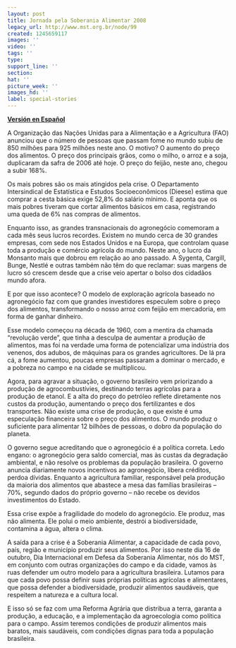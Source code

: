 ```yaml
---
layout: post
title: Jornada pela Soberania Alimentar 2008
legacy_url: http://www.mst.org.br/node/99
created: 1245659117
images: ''
video: ''
tags: ''
type: 
support_line: ''
section: 
hat: ''
picture_week: ''
images_hd: ''
label: special-stories
---
```

<b><a href="http://www.mst.org.br/mst/pagina.php?cd=5927">Versión en Español</a></b>

A Organização das Nações Unidas para a Alimentação e a Agricultura (FAO) anunciou que o número de pessoas que passam fome no mundo subiu de 850 milhões para 925 milhões neste ano.  O motivo? O aumento do preço dos alimentos. O preço dos principais grãos, como o milho, o arroz e a soja, duplicaram da safra de 2006 até hoje. O preço do feijão, neste ano, chegou a subir 168%.

Os mais pobres são os mais atingidos pela crise. O Departamento Intersindical de Estatística e Estudos Socioeconômicos (Dieese) estima que comprar a cesta básica exige 52,8% do salário mínimo. E aponta que os mais pobres tiveram que cortar alimentos básicos em casa, registrando uma queda de 6% nas compras de alimentos.

Enquanto isso, as grandes transnacionais do agronegócio comemoram a cada mês seus lucros recordes. Existem no mundo cerca de 30 grandes empresas, com sede nos Estados Unidos e na Europa, que controlam quase toda a produção e comércio agrícola do mundo. Neste ano, o lucro da Monsanto mais que dobrou em relação ao ano passado. A Sygenta, Cargill, Bunge, Nestlé e outras também não têm do que reclamar: suas margens de lucro só crescem desde que a crise veio apertar o bolso dos cidadãos mundo afora.

E por que isso acontece? O modelo de exploração agrícola baseado no agronegócio faz com que grandes investidores especulem sobre o preço dos alimentos, transformando o nosso arroz com feijão em mercadoria, em forma de ganhar dinheiro.

Esse modelo começou na década de 1960, com a mentira da chamada “revolução verde”, que tinha a desculpa de aumentar a produção de alimentos, mas foi na verdade uma forma de potencializar uma indústria dos venenos, dos adubos, de máquinas para os grandes agricultores. De lá pra cá, a fome aumentou, poucas empresas passaram a dominar o mercado, e a pobreza no campo e na cidade se multiplicou.

Agora, para agravar a situação, o governo brasileiro vem priorizando a produção de agrocombustívies, destinando terras agrícolas para a produção de etanol. E a alta do preço do petróleo reflete diretamente nos custos da produção, aumentando o preço dos fertilizantes e dos transportes. Não existe uma crise de produção, o que existe é uma especulação financeira sobre o preço dos alimentos. O mundo produz o suficiente para alimentar 12 bilhões de pessoas, o dobro da população do planeta.

O governo segue acreditando que o agronegócio é a política correta. Ledo engano: o agronegócio gera saldo comercial, mas às custas da degradação ambiental, e não resolve os problemas da população brasileira. O governo anuncia diariamente novos incentivos ao agronegócio, libera créditos, perdoa dívidas. Enquanto a agricultura familiar, responsável pela produção da maioria dos alimentos que abastece a mesa das famílias brasileiras – 70%, segundo dados do próprio governo – não recebe os devidos investimentos do Estado.

Essa crise expõe a fragilidade do modelo do agronegócio. Ele produz, mas não alimenta. Ele polui o meio ambiente, destrói a biodiversidade, contamina a água, altera o clima.

A saída para a crise é a Soberania Alimentar, a capacidade de cada povo, país, região e município produzir seus alimentos. Por isso neste dia 16 de outubro, Dia Internacional em Defesa da Soberania Alimentar, nós do MST, em conjunto com outras organizações do campo e da cidade, vamos às ruas defender um outro modelo para a agricultura brasileira. Lutamos para que cada povo possa definir suas próprias políticas agrícolas e alimentares, que possa defender a biodiversidade, produzir alimentos saudáveis, que respeitem a natureza e a cultura local.

E isso só se faz com uma Reforma Agrária que distribua a terra, garanta a produção, a educação, e a implementação da agroecologia como política para o campo. Assim teremos condições de produzir alimentos mais baratos, mais saudáveis, com condições dignas para toda a população brasileira.

